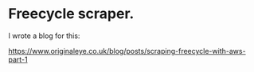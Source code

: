 # Freecycle scraper.

I wrote a blog for this:

https://www.originaleye.co.uk/blog/posts/scraping-freecycle-with-aws-part-1
